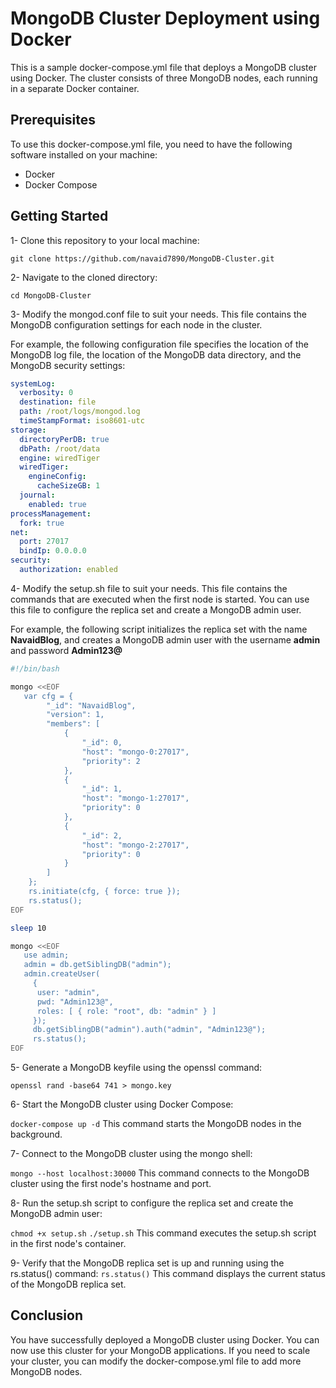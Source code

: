 # MongoDB Cluster Deployment using Docker

This is a sample docker-compose.yml file that deploys a MongoDB cluster using Docker. The cluster consists of three MongoDB nodes, each running in a separate Docker container.

## Prerequisites

To use this docker-compose.yml file, you need to have the following software installed on your machine:

- Docker
- Docker Compose

## Getting Started

1- Clone this repository to your local machine:

`git clone https://github.com/navaid7890/MongoDB-Cluster.git`

2- Navigate to the cloned directory:

`cd MongoDB-Cluster`

3- Modify the mongod.conf file to suit your needs. This file contains the MongoDB configuration settings for each node in the cluster.

For example, the following configuration file specifies the location of the MongoDB log file, the location of the MongoDB data directory, and the MongoDB security settings:

```YAML
systemLog:
  verbosity: 0
  destination: file
  path: /root/logs/mongod.log
  timeStampFormat: iso8601-utc
storage:
  directoryPerDB: true
  dbPath: /root/data
  engine: wiredTiger
  wiredTiger:
    engineConfig:
      cacheSizeGB: 1
  journal:
    enabled: true
processManagement:
  fork: true
net:
  port: 27017
  bindIp: 0.0.0.0
security:
  authorization: enabled
```

4- Modify the setup.sh file to suit your needs. This file contains the commands that are executed when the first node is started. You can use this file to configure the replica set and create a MongoDB admin user.

For example, the following script initializes the replica set with the name **NavaidBlog**, and creates a MongoDB admin user with the username **admin** and password **Admin123@**

```bash
#!/bin/bash

mongo <<EOF
   var cfg = {
        "_id": "NavaidBlog",
        "version": 1,
        "members": [
            {
                "_id": 0,
                "host": "mongo-0:27017",
                "priority": 2
            },
            {
                "_id": 1,
                "host": "mongo-1:27017",
                "priority": 0
            },
            {
                "_id": 2,
                "host": "mongo-2:27017",
                "priority": 0
            }
        ]
    };
    rs.initiate(cfg, { force: true });
    rs.status();
EOF

sleep 10

mongo <<EOF
   use admin;
   admin = db.getSiblingDB("admin");
   admin.createUser(
     {
      user: "admin",
      pwd: "Admin123@",
      roles: [ { role: "root", db: "admin" } ]
     });
     db.getSiblingDB("admin").auth("admin", "Admin123@");
     rs.status();
EOF
```

5- Generate a MongoDB keyfile using the openssl command:

`openssl rand -base64 741 > mongo.key`

6- Start the MongoDB cluster using Docker Compose:

`docker-compose up -d`
This command starts the MongoDB nodes in the background.

7- Connect to the MongoDB cluster using the mongo shell:

`mongo --host localhost:30000`
This command connects to the MongoDB cluster using the first node's hostname and port.

8- Run the setup.sh script to configure the replica set and create the MongoDB admin user:

`chmod +x setup.sh`
`./setup.sh`
This command executes the setup.sh script in the first node's container.

9- Verify that the MongoDB replica set is up and running using the rs.status() command:
`rs.status()`
This command displays the current status of the MongoDB replica set.

## Conclusion
You have successfully deployed a MongoDB cluster using Docker. You can now use this cluster for your MongoDB applications. If you need to scale your cluster, you can modify the docker-compose.yml file to add more MongoDB nodes.
